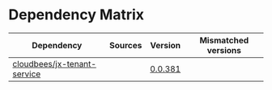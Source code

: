 # Dependency Matrix

Dependency | Sources | Version | Mismatched versions
---------- | ------- | ------- | -------------------
[cloudbees/jx-tenant-service](https://github.com/cloudbees/jx-tenant-service) |  | [0.0.381](https://github.com/cloudbees/jx-tenant-service/releases/tag/v0.0.381) | 
